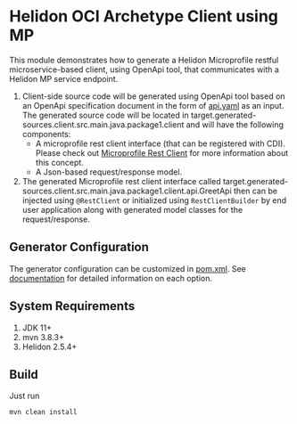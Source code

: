 # Helidon OCI Archetype Client using MP

This module demonstrates how to generate a Helidon Microprofile restful microservice-based client, using OpenApi tool, that communicates with a Helidon MP service endpoint.

1. Client-side source code will be generated using OpenApi tool based on an OpenApi specification document in the form
of [api.yaml](../spec/api.yaml) as an input. The generated source code will be located in 
target.generated-sources.client.src.main.java.package1.client and will have the following components:
   * A microprofile rest client interface (that can be registered with CDI). Please check out
     [Microprofile Rest Client](https://helidon.io/docs/v2/#/mp/restclient/09_rest-client) for more
     information about this concept.
   * A Json-based request/response model.
2. The generated Microprofile rest client interface called target.generated-sources.client.src.main.java.package1.client.api.GreetApi
then can be injected using `@RestClient` or initialized using `RestClientBuilder` by end user application along with generated model classes for the request/response.

## Generator Configuration
The generator configuration can be customized in [pom.xml](pom.xml). See [documentation](https://openapi-generator.tech/docs/generators/java) for detailed information on each option.

## System Requirements
1. JDK 11+ 
2. mvn 3.8.3+
3. Helidon 2.5.4+

## Build 
Just run

```bash
mvn clean install
```